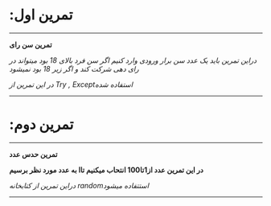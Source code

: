 

#  :تمرین اول

--------------------------------------

**تمرین سن رای**




*دراین تمرین باید یک عدد سن برار ورودی وارد کنیم اگر سن فرد بالای 18 بود میتواند در رای دهی شرکت کند و اگر زیر 18  بود نمیشود*

*در این تمرین از Try , Exceptاستفاده شده*

---------------------------------------
#  :تمرین دوم

---------------------------------------
**تمرین حدس عدد**


**در این تمرین عدد از1تا100 انتحاب میکنیم تاا به عدد مورد نظر برسیم**

*دراین تمرین از کتابخانه randomاستتفاده میشود*

---------------------------------------